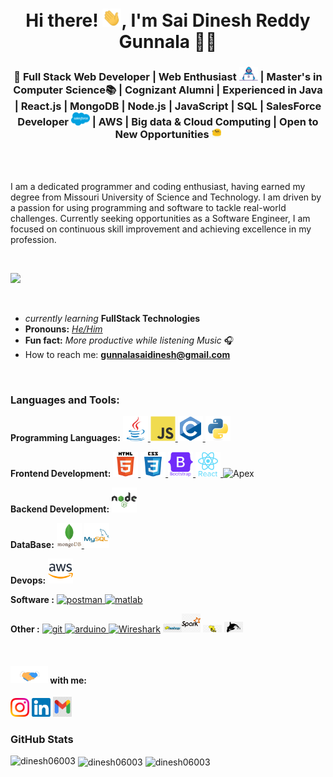 <h1 align="center"> Hi there! <img src ="https://github.com/dinesh06003/dinesh06003/blob/main/Assets/Hi.gif" width = "30px">, I'm Sai Dinesh Reddy Gunnala 👨‍💻</h1> 

<h3 align="center">🚀 Full Stack Web Developer | Web Enthusiast <img src ="https://github.com/dinesh06003/dinesh06003/blob/main/Assets/Developer.gif" width = "30px"> | Master's in Computer Science📚 | Cognizant Alumni | Experienced in Java | React.js | MongoDB | Node.js | JavaScript | SQL | SalesForce Developer <img src ="https://github.com/dinesh06003/dinesh06003/blob/main/Assets/salesforce.svg" width = "30px"> | AWS | Big data & Cloud Computing | Open to New Opportunities <img src ="https://github.com/dinesh06003/dinesh06003/blob/main/Assets/happy.gif" width = "15px"></h3>
<br>
<br>
<p align="left"> I am a dedicated programmer and coding enthusiast, having earned my degree from Missouri University of Science and Technology. I am driven by a passion for using programming and software to tackle real-world challenges. Currently seeking opportunities as a Software Engineer, I am focused on continuous skill improvement and achieving excellence in my profession.</p>
<br>
<p align="left"><img src="https://komarev.com/ghpvc/?username=dinesh06003&color=blue&style=plastic&label=PROFILE+VIEWS&abbreviated=false"></p>
<br>

- *currently learning* **FullStack Technologies**
- **Pronouns:** [*He/Him*](https://pronoun.is/he)
- **Fun fact:** *More productive while listening Music* 🎧
- How to reach me: **gunnalasaidinesh@gmail.com**
<br>


<h3 align="left">Languages and Tools:</h3>

<p align="left"> 

  **Programming Languages:** <a href="https://www.java.com" target="_blank" rel="noreferrer"><img src="https://raw.githubusercontent.com/devicons/devicon/master/icons/java/java-original.svg" alt="java" width="40" height="40"/> </a>   <a href="https://developer.mozilla.org/en-US/docs/Web/JavaScript" target="_blank" rel="noreferrer"> <img src="https://raw.githubusercontent.com/devicons/devicon/master/icons/javascript/javascript-original.svg" alt="javascript" width="40" height="40"/> </a>    <a href="https://www.cprogramming.com/" target="_blank" rel="noreferrer"><img src="https://raw.githubusercontent.com/devicons/devicon/master/icons/c/c-original.svg" alt="c" width="40" height="40"/> </a>   <a href="https://www.python.org" target="_blank" rel="noreferrer">
  <img src="https://raw.githubusercontent.com/devicons/devicon/master/icons/python/python-original.svg" alt="python" width="40" height="40"/> </a> 


**Frontend Development:**  <a href="https://www.w3.org/html/" target="_blank" rel="noreferrer"><img src="https://raw.githubusercontent.com/devicons/devicon/master/icons/html5/html5-original-wordmark.svg" alt="html5" width="40" height="40"/> </a>    <a href="https://www.w3schools.com/css/" target="_blank" rel="noreferrer">  <img src="https://raw.githubusercontent.com/devicons/devicon/master/icons/css3/css3-original-wordmark.svg" alt="css3" width="40" height="40"/> </a>    <a href="https://getbootstrap.com" target="_blank" rel="noreferrer">  <img src="https://raw.githubusercontent.com/devicons/devicon/master/icons/bootstrap/bootstrap-plain-wordmark.svg" alt="bootstrap" width="40" height="40"/> </a>    <a href="https://reactjs.org/" target="_blank" rel="noreferrer"><img src="https://raw.githubusercontent.com/devicons/devicon/master/icons/react/react-original-wordmark.svg" alt="react" width="40" height="40"/> </a> ![Apex](https://img.shields.io/badge/Apex-blue) 

**Backend Development:** 
  <a href="https://nodejs.org" target="_blank" rel="noreferrer"> <img src="https://raw.githubusercontent.com/devicons/devicon/master/icons/nodejs/nodejs-original-wordmark.svg" alt="nodejs" width="40" height="40"/></a> 

**DataBase:**
 <a href="https://www.mongodb.com/" target="_blank" rel="noreferrer">
 <img src="https://raw.githubusercontent.com/devicons/devicon/master/icons/mongodb/mongodb-original-wordmark.svg" alt="mongodb" width="40" height="40"/> </a>    <a href="https://www.mysql.com/" target="_blank" rel="noreferrer">
<img src="https://raw.githubusercontent.com/devicons/devicon/master/icons/mysql/mysql-original-wordmark.svg" alt="mysql" width="40" height="40"/> </a> 

**Devops:**
  <a href="https://aws.amazon.com" target="_blank" rel="noreferrer">
  <img src="https://raw.githubusercontent.com/devicons/devicon/master/icons/amazonwebservices/amazonwebservices-original-wordmark.svg" alt="aws" width="40" height="40"/> 
 </a> 

**Software :**
  <a href="https://postman.com" target="_blank" rel="noreferrer"><img src="https://www.vectorlogo.zone/logos/getpostman/getpostman-icon.svg" alt="postman" width="40" height="40"/> </a>    <a href="https://www.mathworks.com/" target="_blank" rel="noreferrer"><img src="https://upload.wikimedia.org/wikipedia/commons/2/21/Matlab_Logo.png" alt="matlab" width="40" height="40"/> </a> 

**Other :**
  <a href="https://git-scm.com/" target="_blank" rel="noreferrer"><img src="https://www.vectorlogo.zone/logos/git-scm/git-scm-icon.svg" alt="git" width="40" height="40"/> </a>    <a href="https://www.arduino.cc/" target="_blank" rel="noreferrer">
<img src="https://cdn.worldvectorlogo.com/logos/arduino-1.svg" alt="arduino" width="40" height="40"/> </a> <a href="https://www.wireshark.org/" target="_blank" rel="noreferrer"><img src="https://cdn.icon-icons.com/icons2/1508/PNG/512/wireshark_104082.png" alt="Wireshark" width="40" height="40"/></a> 
<a href="https://hadoop.apache.org/" rel="noreferrer"><img src="https://github.com/dinesh06003/dinesh06003/blob/main/Assets/Hadoop.jpeg" alt="Hadoop" width="30px"/></a><a href="https://spark.apache.org/" rel="noreferrer"><img src="https://github.com/dinesh06003/dinesh06003/blob/main/Assets/Spark.jpg" alt="Apache Spark" width="30px"/></a>
<a href="https://hive.apache.org/" rel="noreferrer"><img src="https://github.com/dinesh06003/dinesh06003/blob/main/Assets/Hive.jpg" alt="Apache Hive" width="30px"/></a>
<a href="https://hbase.apache.org/" rel="noreferrer"><img src="https://github.com/dinesh06003/dinesh06003/blob/main/Assets/Hbase.png" alt="Apache Hbase" width="30px"/></a>




</p>
<br>

<h4> <img src ="https://github.com/dinesh06003/dinesh06003/blob/main/Assets/Handshake.gif" width = "60px" title="Let's Connect"> with me: </h4>
<div align="left">
<a href = "https://www.instagram.com/dinesh_dinnu_0603/" target = "_blank"><img src ="https://github.com/dinesh06003/dinesh06003/blob/main/Assets/Instagram.svg" width = "30px" title="Instagram"></a>
<a href = "https://www.linkedin.com/in/saidineshreddygunnala/" target="_blank"><img src ="https://github.com/dinesh06003/dinesh06003/blob/main/Assets/Linkedin.svg" width = "30px" title="Linkediin"></a>
<a href="mailto:gunnalasaidinesh@gmail.com"><img src="https://github.com/dinesh06003/dinesh06003/blob/main/Assets/mail.png" width="30px" title="E-mail"></a></div>


### GitHub Stats

<img src="https://github-readme-stats.vercel.app/api?username=dinesh06003&show_icons=true&theme=radical" alt="dinesh06003"/>
<img align="center" src="https://github-readme-streak-stats.herokuapp.com/?user=dinesh06003" alt="dinesh06003" />
<img align="center" src="https://github-readme-stats.vercel.app/api/top-langs?username=dinesh06003&show_icons=true&locale=en&layout=compact&theme=tokyonight" alt="dinesh06003" />


